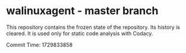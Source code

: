 # walinuxagent - master branch

This repository contains the frozen state of the repository.
Its history is cleared. It is used only for static code
analysis with Codacy.

Commit Time: 1729833858